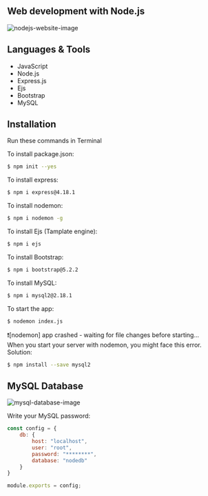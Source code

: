 ## Web development with Node.js

![nodejs-website-image](https://user-images.githubusercontent.com/91262816/198351584-06a8758e-27d0-4062-855e-e3f7aac33423.png)

## Languages & Tools

- JavaScript
- Node.js
- Express.js
- Ejs
- Bootstrap
- MySQL

## Installation
Run these commands in Terminal

To install package.json:
``` bash
$ npm init --yes
```
To install express:
``` bash
$ npm i express@4.18.1
```
To install nodemon:
``` bash
$ npm i nodemon -g
```
To install Ejs (Tamplate engine):
``` bash
$ npm i ejs
```
To install Bootstrap:
``` bash
$ npm i bootstrap@5.2.2
```
To install MySQL:
``` bash
$ npm i mysql2@2.18.1
```
To start the app:
``` bash
$ nodemon index.js
```
❗[nodemon] app crashed - waiting for file changes before starting...<br/>
When you start your server with nodemon, you might face this error. Solution:
``` bash
$ npm install --save mysql2
```

## MySQL Database

![mysql-database-image](https://user-images.githubusercontent.com/91262816/198361239-598f6464-045b-4731-94ab-a3da10409bbd.png)

Write your MySQL password:
```js
const config = {
    db: {
        host: "localhost",
        user: "root",
        password: "********",
        database: "nodedb"
    }
}

module.exports = config;
```
